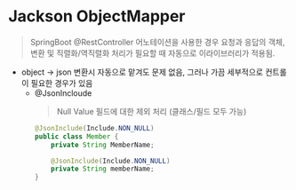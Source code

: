 # Jackson ObjectMapper
> SpringBoot @RestController 어노테이션을 사용한 경우 요청과 응답의 객체, 변환 및 직렬화/역직렬화 처리가 필요할 때 자동으로 이라이브러리가 적용됨.

* object -> json 변환시 자동으로 맡겨도 문제 없음, 그러나 가끔 세부적으로 컨트롤이 필요한 경우가 있음
  * @JsonIncloude
    > Null Value 필드에 대한 제외 처리 (클래스/필드 모두 가능)
    ```java
    @JsonInclude(Include.NON_NULL)
    public class Member {
        private String MemberName;
    
        @JsonInclude(Include.NON_NULL)
        private String memberName;
    }
    ```